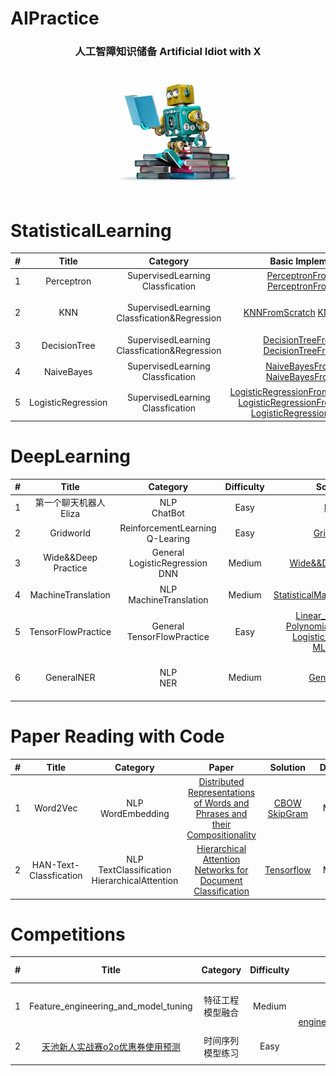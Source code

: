 # AIPractice
<h3 align="center">人工智障知识储备 Artificial Idiot with X</h3>
<div align="center">
    <img src="picture/ml.jpg" height="200" width="400">
</div>

# StatisticalLearning
| # | Title | Category | Basic Implementation | Basic Project |Diffculty|
|:---:| :-----: | :---------:| :-----------:| :---------:| :--------------------: | 
| 1 | Perceptron | SupervisedLearning<br>Classfication|[PerceptronFromScratch](https://github.com/WatsonWangZh/MachineLearningPractice/blob/master/StatisticalLearning/Perceptron/Algothrim/PerceptronFromScratch.py) [PerceptronFromSklearn](https://github.com/WatsonWangZh/MachineLearningPractice/blob/master/StatisticalLearning/Perceptron/Algothrim/PerceptronFromSklearn.py) | [PerceptronOnIrisDataSet](https://github.com/WatsonWangZh/MachineLearningPractice/blob/master/StatisticalLearning/Perceptron/Project/Code/PerceptronOnIrisDataSet.py) | Easy | 
| 2 | KNN | SupervisedLearning<br>Classfication&Regression | [KNNFromScratch](https://github.com/WatsonWangZh/MachineLearningPractice/blob/master/StatisticalLearning/KNN/Algothrim/KNNFromScratch.py) [KNNFromSklearn](https://github.com/WatsonWangZh/MachineLearningPractice/blob/master/StatisticalLearning/KNN/Algothrim/KNNFromSklearn.py) | [约会网站配对](https://github.com/WatsonWangZh/MachineLearningPractice/blob/master/StatisticalLearning/KNN/Project/Code/%E7%BA%A6%E4%BC%9A%E7%BD%91%E7%AB%99%E9%85%8D%E5%AF%B9.ipynb)<br>[手写识别系统](https://github.com/WatsonWangZh/MachineLearningPractice/blob/master/StatisticalLearning/KNN/Project/Code/%E6%89%8B%E5%86%99%E8%AF%86%E5%88%AB%E7%B3%BB%E7%BB%9F.ipynb)<br>[KNNOnLetterRecognitionDatasets](https://github.com/WatsonWangZh/MachineLearningPractice/blob/master/StatisticalLearning/KNN/Project/Code/KNNOnLetterRecognitionDatasets.py) | Easy | 
| 3 | DecisionTree | SupervisedLearning<br>Classfication&Regression |[DecisionTreeFromScratch](https://github.com/WatsonWangZh/MachineLearningPractice/blob/master/StatisticalLearning/DecisionTree/Algothrim/DecisionTreeFromScratch.py) [DecisionTreeFromSklearn](https://github.com/WatsonWangZh/MachineLearningPractice/blob/master/StatisticalLearning/DecisionTree/Algothrim/DecisionTreeFromSklearn.py) | [使用决策树预测眼镜类型](https://github.com/WatsonWangZh/MachineLearningPractice/blob/master/StatisticalLearning/DecisionTree/Project/Code/%E4%BD%BF%E7%94%A8%E5%86%B3%E7%AD%96%E6%A0%91%E9%A2%84%E6%B5%8B%E9%9A%90%E5%BD%A2%E7%9C%BC%E9%95%9C%E7%B1%BB%E5%9E%8B.ipynb)<br>[DTOnPageBlocksClassificationDataSet](https://github.com/WatsonWangZh/MachineLearningPractice/blob/master/StatisticalLearning/DecisionTree/Project/Code/DTOnPageBlocksClassificationDataSet.py)<br> | Easy | 
| 4 | NaiveBayes | SupervisedLearning<br>Classfication | [NaiveBayesFromScratch](https://github.com/WatsonWangZh/MachineLearningPractice/blob/master/StatisticalLearning/NaiveBayes/Algothrim/NaiveBayesFromScratch.py) [NaiveBayesFromSklearn](https://github.com/WatsonWangZh/MachineLearningPractice/blob/master/StatisticalLearning/NaiveBayes/Algothrim/NaiveBayesFromSklearn.py) | [使用朴素贝叶斯过滤垃圾邮件](https://github.com/WatsonWangZh/MachineLearningPractice/blob/master/StatisticalLearning/NaiveBayes/Project/Code/%E4%BD%BF%E7%94%A8%E6%9C%B4%E7%B4%A0%E8%B4%9D%E5%8F%B6%E6%96%AF%E8%BF%87%E6%BB%A4%E5%9E%83%E5%9C%BE%E9%82%AE%E4%BB%B6.ipynb)<br>[NaiveBayesOnNurseryDataSet](https://github.com/WatsonWangZh/MachineLearningPractice/blob/master/StatisticalLearning/NaiveBayes/Project/Code/NaiveBayesOnNurseryDataSet.py)<br> | Easy | 
| 5 | LogisticRegression | SupervisedLearning<br>Classfication | [LogisticRegressionFromScratch(FullGrad)]()<br> [LogisticRegressionFromScratch(SGD)]()<br>[LogisticRegressionFromSklearn]() |  | Easy | 

# DeepLearning
| # | Title | Category | Difficulty | Solution | Some Notes |
|:---:| :-----: | :---------:| :-----------:| :---------:| :--------------------: |
| 1 | 第一个聊天机器人Eliza | NLP<br>ChatBot | Easy | [Eliza](https://github.com/WatsonWangZh/MachineLearningPractice/blob/master/DeepLearning/NaturalLanguageProcess/ChatBot_Eliza/eliza.py) |  |
| 2 | Gridworld | ReinforcementLearning<br>Q-Learing | Easy | [Gridworld](https://github.com/WatsonWangZh/MachineLearningPractice/blob/master/DeepLearning/ReinforcementLearning/GridWorld/) | 入门 |
| 3 | Wide&&Deep Practice | General<br>LogisticRegression<br>DNN | Medium | [Wide&&DeepPractice](https://github.com/WatsonWangZh/MachineLearningPractice/blob/master/DeepLearning/General/WideAndDeepPractice/) | CTR<br>推荐 |
| 4 | MachineTranslation | NLP<br>MachineTranslation | Medium | [StatisticalMachineTranslation](https://github.com/WatsonWangZh/MachineLearningPractice/blob/master/DeepLearning/NaturalLanguageProcess/MachineTranslation/StatisticalMachineTranslation/)| 统计机器翻译基本思路 |
| 5 | TensorFlowPractice | General<br>TensorFlowPractice | Easy | [Linear_Regression](https://github.com/WatsonWangZh/MachineLearningPractice/blob/master/DeepLearning/General/TensorflowPractice/Linear_Regression.py)<br>[Polynomial_Regression](https://github.com/WatsonWangZh/MachineLearningPractice/blob/master/DeepLearning/General/TensorflowPractice/Polynomial_Regression.py)<br>[Logistic_Regression](https://github.com/WatsonWangZh/MachineLearningPractice/blob/master/DeepLearning/General/TensorflowPractice/Logistic_Regression.py)<br>[MLP_DNN](https://github.com/WatsonWangZh/MachineLearningPractice/blob/master/DeepLearning/General/TensorflowPractice/Multilayer_Perceptron.py)| X Regression with TensorBoard |
| 6 | GeneralNER | NLP<br>NER | Medium | [GeneralNER](https://github.com/WatsonWangZh/MachineLearningPractice/blob/master/DeepLearning/NaturalLanguageProcess/GeneralNER/)| GeneralNER in BiLSTM + CRF with Keras |
# Paper Reading with Code
| # | Title | Category | Paper | Solution | Difficulty |
|:---:| :-----: | :---------:| :-----------:| :---------:| :--------------------: |
| 1 | Word2Vec | NLP<br>WordEmbedding | [Distributed Representations of Words and Phrases and their Compositionality](https://github.com/WatsonWangZh/MachineLearningPractice/blob/master/PaperReproduction/Word2Vec/Paper) | [CBOW](https://github.com/WatsonWangZh/MachineLearningPractice/blob/master/PaperReproduction/Word2Vec/Code/word2vec_CBOW.py)<br> [SkipGram](https://github.com/WatsonWangZh/MachineLearningPractice/blob/master/PaperReproduction/Word2Vec/Code/word2vec_skip-gram.py) | Medium |
| 2 | HAN-Text-Classfication | NLP<br>TextClassification<br>HierarchicalAttention | [Hierarchical Attention Networks for Document Classification](https://github.com/WatsonWangZh/MachineLearningPractice/blob/master/PaperReproduction/HAN-Text-Classification/paper) | [Tensorflow](https://github.com/WatsonWangZh/MachineLearningPractice/blob/master/PaperReproduction/HAN-Text-Classification/) | Medium |
# Competitions
| # | Title | Category | Difficulty | Solution | Some Notes |
|:---:| :-----: | :---------:| :-----------:| :---------:| :--------------------: |
| 1 | Feature_engineering_and_model_tuning | 特征工程<br>模型融合 | Medium | [Kaggle_Titanic]()<br>[Kaggle-Bicycle-Example]()<br>[Feature-engineering_and_Parameter_Tuning_XGBoost]()  |  |
| 2 | [天池新人实战赛o2o优惠券使用预测](.https://tianchi.aliyun.com/competition/entrance/231593/introduction) | 时间序列<br>模型练习 | Easy | [SGDClassifier](https://github.com/WatsonWangZh/MachineLearningPractice/blob/master/Competitions/%E5%A4%A9%E6%B1%A0%E6%96%B0%E4%BA%BA%E5%AE%9E%E6%88%98%E8%B5%9Bo2o%E4%BC%98%E6%83%A0%E5%88%B8%E4%BD%BF%E7%94%A8%E9%A2%84%E6%B5%8B/o2o-1.ipynb)<br>[DecisionTreeClassifier](https://github.com/WatsonWangZh/MachineLearningPractice/blob/master/Competitions/%E5%A4%A9%E6%B1%A0%E6%96%B0%E4%BA%BA%E5%AE%9E%E6%88%98%E8%B5%9Bo2o%E4%BC%98%E6%83%A0%E5%88%B8%E4%BD%BF%E7%94%A8%E9%A2%84%E6%B5%8B/o2o-1-DecisionTree.ipynb)<br>[NaiveBayesClassifier](https://github.com/WatsonWangZh/MachineLearningPractice/blob/master/Competitions/%E5%A4%A9%E6%B1%A0%E6%96%B0%E4%BA%BA%E5%AE%9E%E6%88%98%E8%B5%9Bo2o%E4%BC%98%E6%83%A0%E5%88%B8%E4%BD%BF%E7%94%A8%E9%A2%84%E6%B5%8B/o2o-1-NaiveBayes.ipynb)  |  |

